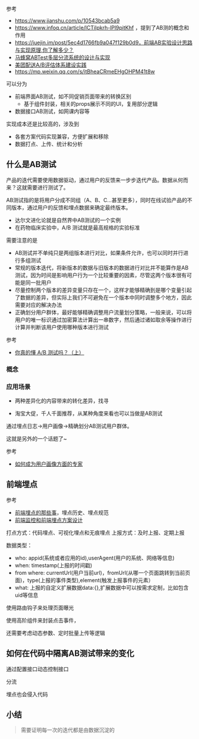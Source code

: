 
参考
* https://www.jianshu.com/p/10543bcab5a9
* https://www.infoq.cn/article/lCTiIpkrh-lPl9pitKhf ，提到了AB测的概念和作用
* https://juejin.im/post/5ec4d1766fb9a047f129b0d9，前端AB实验设计思路与实现原理,你了解多少？
* [马蜂窝ABTest多层分流系统的设计与实现](https://juejin.im/post/5ce7537ef265da1b695d3796)
* [美团配送A/B评估体系建设实践](https://juejin.im/post/5ed0b06751882543406301d4)
* https://mp.weixin.qq.com/s/itBheaCRmeEHgOHPM41t8w

可以分为
* 前端界面AB测试，如不同促销页面带来的转换区别
    *  基于组件封装，相关的props展示不同的UI，复用部分逻辑
* 数据接口AB测试，如网课内容等

实现成本还是比较高的，涉及到
* 各套方案代码实现兼容，方便扩展和移除
* 数据打点、上传、统计和分析

## 什么是AB测试

产品的迭代需要使用数据驱动，通过用户的反馈来一步步迭代产品。数据从何而来？这就需要进行测试了。

AB测试指的是将用户分成不同组（A、B、C...甚至更多），同时在线试验产品的不同版本，通过用户的反馈和埋点数据来确定最终版本。

* 达尔文进化论就是自然界中AB测试的一个实例
* 在药物临床实验中，A/B 测试就是最高规格的实验标准

需要注意的是
* AB测试并不单纯只是两组版本进行对比，如果条件允许，也可以同时并行进行多组测试
* 常规的版本迭代，将新版本的数据与旧版本的数据进行对比并不能算作是AB测试，因为时间是影响用户行为一个比较重要的因素，尽管这两个版本很有可能是同一批用户
* 尽量控制两个版本的差异变量只存在一个，这样才能够精确到是哪个变量引起了数据的差异，但实际上我们不可避免在一个版本中同时调整多个地方，因此需要对应的解决办法
* 正确划分用户群体，最好能够精确调整用户流量划分策略，一般来说，可以将用户的唯一标识通过加密算法计算出一串数字，然后通过诸如取余等操作进行计算并判断该用户使用哪种版本进行测试

参考
* [你真的懂 A/B 测试吗？（上）](https://mp.weixin.qq.com/s?__biz=MzI1MTE2NTE1Ng==&mid=2649517693&idx=1&sn=7004c97354d78f96bded81cf9341bd8a&chksm=f1efeef6c69867e06f01d65008dba549f237f2427b704a71ec996f6be1a444a897f998a9bdf4#rd)

### 概念

### 应用场景

* 两种差异化的内容带来的转化差异，找寻

* 淘宝大促，千人千面推荐，从某种角度来看也可以当做是AB测试

通过埋点日志->用户画像->精确划分AB测试用户群体。

这就是另外的一个话题了~

参考
* [如何成为用户画像方面的专家](https://juejin.im/post/5e1c3d65e51d451c7d2a5b5b)


## 前端埋点

参考
* [前端埋点的那些事](https://www.cnblogs.com/30go/p/10421507.html)，埋点历史、埋点规范
* [前端监控和前端埋点方案设计](https://segmentfault.com/a/1190000015864670)

打点方式：代码埋点、可视化埋点和无痕埋点
上报方式：及时上报、定期上报

数据类型：
* who: appid(系统或者应用的id),userAgent(用户的系统、网络等信息)
* when: timestamp(上报的时间戳)
* from where: currentUrl(用户当前url)，fromUrl(从哪一个页面跳转到当前页面)，type(上报的事件类型),element(触发上报事件的元素）
* what: 上报的自定义扩展数据data:{},扩展数据中可以按需求定制，比如包含uid等信息


使用路由钩子来处理页面曝光

使用高阶组件来封装点击事件，

还需要考虑动态参数、定时批量上传等逻辑

## 如何在代码中隔离AB测试带来的变化

通过配置接口动态控制接口

分流

埋点也会侵入代码

## 小结

> 需要证明每一次的迭代都是由数据沉淀的